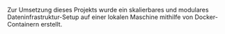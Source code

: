 Zur Umsetzung dieses Projekts wurde ein skalierbares und modulares Dateninfrastruktur-Setup auf einer lokalen Maschine mithilfe von Docker-Containern erstellt. 
